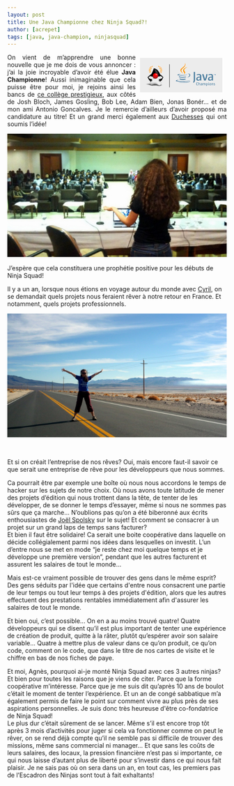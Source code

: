 ```yaml
---
layout: post
title: Une Java Championne chez Ninja Squad?!
author: [acrepet]
tags: [java, java-champion, ninjasquad]
---
```


<p style="text-align: justify"><img align="right" style="margin:10px" src="/assets/images/Java_Champions_clr.gif" alt="Java Champions" />On vient de m’apprendre une bonne nouvelle que je me dois de vous annoncer : j’ai la joie incroyable d’avoir été élue <b>Java Championne</b>! Aussi inimaginable que cela puisse être pour moi, je rejoins ainsi les bancs de <a href="http://java.net/website/java-champions/bios.html#Crepet">ce collège prestigieux</a>, aux côtés de Josh Bloch, James Gosling, Bob Lee, Adam Bien, Jonas Bonér… et de mon ami Antonio Goncalves. Je le remercie d’ailleurs d’avoir proposé ma candidature au titre! Et un grand merci également aux <a href="http://www.duchess-france.org">Duchesses</a> qui ont soumis l’idée!</p> 

<p style="text-align:center;"><img class="img-polaroid" src="/assets/images/agnes-keynote-indonesia.jpg" alt="Agnès donnant une conférence à l'université Gunardama en Indonésie" /></p>

J’espère que cela constituera une prophétie positive pour les débuts de Ninja Squad!

Il y a un an, lorsque nous étions en voyage autour du monde avec [Cyril](http://ninja-squad.com/team#Cyril), on se demandait quels projets nous feraient rêver à notre retour en France. Et notamment, quels projets professionnels.

<p style="text-align:center;"><img class="img-polaroid" src="/assets/images/agnes-road-movie.jpg" alt="Agnès en voyage autour du monde" /></p>
<br/>

Et si on créait l’entreprise de nos rêves? Oui, mais encore faut-il savoir ce que serait une entreprise de rêve pour les développeurs que nous sommes.

Ca pourrait être par exemple une boîte où nous nous accordons le temps de hacker sur les sujets de notre choix. Où nous avons toute latitude de mener des projets d’édition qui nous trottent dans la tête, de tenter de les développer, de se donner le temps d’essayer, même si nous ne sommes pas sûrs que ça marche... N’oublions pas qu’on a été biberonné aux écrits enthousiastes de [Joël Spolsky](http://www.joelonsoftware.com) sur le sujet!
Et comment se consacrer à un projet sur un grand laps de temps sans facturer?  
Et bien il faut être solidaire! Ca serait une boite coopérative dans laquelle on décide collégialement parmi nos idées dans lesquelles on investit. L’un d’entre nous se met en mode “je reste chez moi quelque temps et je développe une première version”, pendant que les autres facturent et assurent les salaires de tout le monde...

Mais est-ce vraiment possible de trouver des gens dans le même esprit? Des gens séduits par l'idée que certains d'entre nous consacrent une partie de leur temps ou tout leur temps à des projets d'édition, alors que les autres effectuent des prestations rentables immédiatement afin d'assurer les salaires de tout le monde.

Et bien oui, c’est possible... On en a au moins trouvé quatre! Quatre développeurs qui se disent qu’il est plus important de tenter une expérience de création de produit, quitte à la râter, plutôt qu’espérer avoir son salaire variable... Quatre à mettre plus de valeur dans ce qu’on produit, ce qu’on code, comment on le code, que dans le titre de nos cartes de visite et le chiffre en bas de nos fiches de paye.

Et moi, Agnès, pourquoi ai-je monté Ninja Squad avec ces 3 autres ninjas?
Et bien pour toutes les raisons que je viens de citer. Parce que la forme coopérative m’intéresse. Parce que je me suis dit qu’après 10 ans de boulot c’était le moment de tenter l’expérience. Et un an de congé sabbatique m’a également permis de faire le point sur comment vivre au plus près de ses aspirations personnelles. Je suis donc très heureuse d'être co-fondatrice de Ninja Squad!  
Le plus dur c’était sûrement de se lancer. Même s’il est encore trop tôt après 3 mois d’activités pour juger si cela va fonctionner comme on peut le rêver, on se rend déjà compte qu’il ne semble pas si difficile de trouver des missions, même sans commercial ni manager... Et que sans les coûts de leurs salaires, des locaux, la pression financière n’est pas si importante, ce qui nous laisse d’autant plus de liberté pour s’investir dans ce qui nous fait plaisir. Je ne sais pas où on sera dans un an, en tout cas, les premiers pas de l’Escadron des Ninjas sont tout à fait exhaltants!







